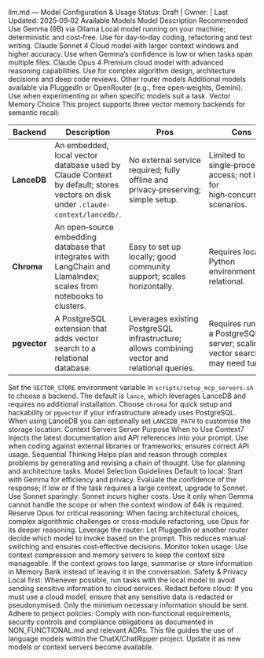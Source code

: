 llm.md — Model Configuration & Usage
Status: Draft | Owner: <TBD> | Last Updated: 2025‑09‑02
Available Models
Model   Description     Recommended Use
Gemma (9B) via Ollama   Local model running on your machine; deterministic and cost‑free.       Use for day‑to‑day coding, refactoring and test writing.
Claude Sonnet 4 Cloud model with larger context windows and higher accuracy.    Use when Gemma’s confidence is low or when tasks span multiple files.
Claude Opus 4   Premium cloud model with advanced reasoning capabilities.       Use for complex algorithm design, architecture decisions and deep code reviews.
Other router models     Additional models available via PluggedIn or OpenRouter (e.g., free open‑weights, Gemini).     Use when experimenting or when specific models suit a task.
Vector Memory Choice
This project supports three vector memory backends for semantic recall:

| Backend | Description | Pros | Cons |
| --- | --- | --- | --- |
| **LanceDB** | An embedded, local vector database used by Claude Context by default; stores vectors on disk under `.claude-context/lancedb/`. | No external service required; fully offline and privacy‑preserving; simple setup. | Limited to single‑process access; not ideal for high‑concurrency scenarios. |
| **Chroma** | An open‑source embedding database that integrates with LangChain and LlamaIndex; scales from notebooks to clusters. | Easy to set up locally; good community support; scales horizontally. | Requires local Python environment; not relational. |
| **pgvector** | A PostgreSQL extension that adds vector search to a relational database. | Leverages existing PostgreSQL infrastructure; allows combining vector and relational queries. | Requires running a PostgreSQL server; scaling vector search may need tuning. |

Set the `VECTOR_STORE` environment variable in `scripts/setup_mcp_servers.sh` to choose a backend. The default is `lance`, which leverages LanceDB and requires no additional installation. Choose `chroma` for quick setup and hackability or `pgvector` if your infrastructure already uses PostgreSQL. When using LanceDB you can optionally set `LANCEDB_PATH` to customise the storage location.
Context Servers
Server  Purpose When to Use
Context7        Injects the latest documentation and API references into your prompt.       Use when coding against external libraries or frameworks; ensures correct API usage.
Sequential Thinking     Helps plan and reason through complex problems by generating and revising a chain of thought.       Use for planning and architecture tasks.
Model Selection Guidelines
Default to local: Start with Gemma for efficiency and privacy. Evaluate the confidence of the response; if low or if the task requires a large context, upgrade to Sonnet.
Use Sonnet sparingly: Sonnet incurs higher costs. Use it only when Gemma cannot handle the scope or when the context window of 64k is required.
Reserve Opus for critical reasoning: When facing architectural choices, complex algorithmic challenges or cross‑module refactoring, use Opus for its deeper reasoning.
Leverage the router: Let PluggedIn or another router decide which model to invoke based on the prompt. This reduces manual switching and ensures cost‑effective decisions.
Monitor token usage: Use context compression and memory servers to keep the context size manageable. If the context grows too large, summarise or store information in Memory Bank instead of leaving it in the conversation.
Safety & Privacy
Local first: Whenever possible, run tasks with the local model to avoid sending sensitive information to cloud services.
Redact before cloud: If you must use a cloud model, ensure that any sensitive data is redacted or pseudonymised. Only the minimum necessary information should be sent.
Adhere to project policies: Comply with non‑functional requirements, security controls and compliance obligations as documented in NON_FUNCTIONAL.md and relevant ADRs.
This file guides the use of language models within the ChatX/ChatRipper project. Update it as new models or context servers become available.
